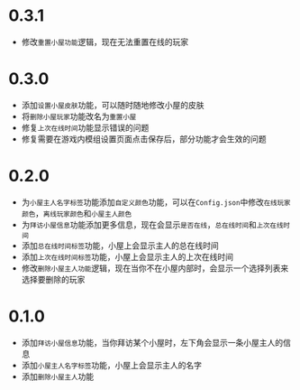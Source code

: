 # 0.3.1

- 修改`重置小屋功能`逻辑，现在无法重置在线的玩家

# 0.3.0

- 添加`设置小屋皮肤`功能，可以随时随地修改小屋的皮肤
- 将`删除小屋玩家`功能改名为`重置小屋`
- 修复`上次在线时间`功能显示错误的问题
- 修复需要在游戏内模组设置页面点击保存后，部分功能才会生效的问题

# 0.2.0

- 为`小屋主人名字标签`功能添加`自定义颜色`功能，可以在`Config.json`中修改`在线玩家颜色`，`离线玩家颜色`和`小屋主人颜色`
- 为`拜访小屋信息`功能添加更多信息，现在会显示`是否在线`，`总在线时间`和`上次在线时间`
- 添加`总在线时间标签`功能，小屋上会显示主人的总在线时间
- 添加`上次在线时间标签`功能，小屋上会显示主人的上次在线时间
- 修改`删除小屋主人功能`逻辑，现在当你不在小屋内部时，会显示一个选择列表来选择要删除的玩家

# 0.1.0

- 添加`拜访小屋信息`功能，当你拜访某个小屋时，左下角会显示一条小屋主人的信息
- 添加`小屋主人名字标签`功能，小屋上会显示主人的名字
- 添加`删除小屋主人`功能